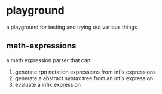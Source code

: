 # playground
a playground for testing and trying out various things

## math-expressions
a math expression parser that can:

1. generate rpn notation expressions from infix expressions
2. generate a abstract syntax tree from an infix expression
3. evaluate a infix expression
